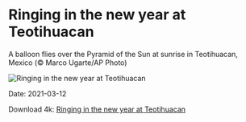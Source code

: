 # Ringing in the new year at Teotihuacan

A balloon flies over the Pyramid of the Sun at sunrise in Teotihuacan, Mexico (© Marco Ugarte/AP Photo)

![Ringing in the new year at Teotihuacan](https://bing.com/th?id=OHR.AztecNewYear_EN-US8147148173_UHD.jpg&rf=LaDigue_UHD.jpg&pid=hp&w=1024&h=576)

Date: 2021-03-12

Download 4k: [Ringing in the new year at Teotihuacan](https://bing.com/th?id=OHR.AztecNewYear_EN-US8147148173_UHD.jpg&rf=LaDigue_UHD.jpg&pid=hp&w=3840&h=2160)

